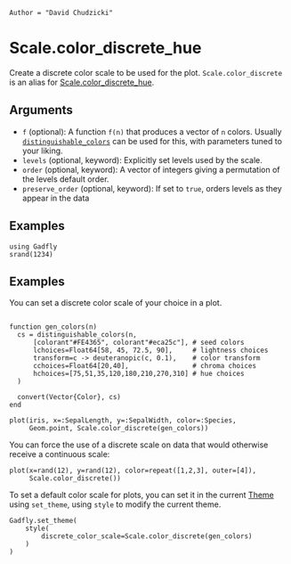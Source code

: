 ```@meta
Author = "David Chudzicki"
```

# Scale.color_discrete_hue

Create a discrete color scale to be used for the plot. `Scale.color_discrete` is an
alias for [Scale.color_discrete_hue](@ref).

## Arguments

  * `f` (optional): A function `f(n)` that produces a vector of `n` colors. Usually [`distinguishable_colors`](https://github.com/JuliaGraphics/Colors.jl#distinguishable_colors) can be used for this, with parameters tuned to your liking.
  * `levels` (optional, keyword): Explicitly set levels used by the scale.
  * `order` (optional, keyword): A vector of integers giving a permutation of the levels
    default order.
  * `preserve_order` (optional, keyword): If set to `true`, orders levels as they appear in the data

## Examples

```@setup 1
using Gadfly
srand(1234)
```

## Examples

You can set a discrete color scale of your choice in a plot.

```@example 1

function gen_colors(n)
  cs = distinguishable_colors(n,
      [colorant"#FE4365", colorant"#eca25c"], # seed colors
      lchoices=Float64[58, 45, 72.5, 90],     # lightness choices
      transform=c -> deuteranopic(c, 0.1),    # color transform
      cchoices=Float64[20,40],                # chroma choices
      hchoices=[75,51,35,120,180,210,270,310] # hue choices
  )

  convert(Vector{Color}, cs)
end

plot(iris, x=:SepalLength, y=:SepalWidth, color=:Species,
     Geom.point, Scale.color_discrete(gen_colors))

```

You can force the use of a discrete scale on data that would otherwise receive a continuous scale:

```@example 1
plot(x=rand(12), y=rand(12), color=repeat([1,2,3], outer=[4]),
     Scale.color_discrete())
```

To set a default color scale for plots, you can set it in the current [Theme](@ref) using `set_theme`, using `style` to modify the current theme.

```@example 1
Gadfly.set_theme(
    style(
        discrete_color_scale=Scale.color_discrete(gen_colors)
    )
)
```


